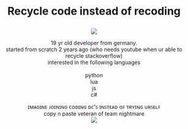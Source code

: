 <h1> 
  <p align="center">
    Recycle code instead of recoding
  </p>
</h1>
<p align="center">
  <img src="https://s4.gifyu.com/images/standard-2fb83c2b445801947.gif">
</p>

<p align="center">
19 yr old developer from germany. <br>
started from scratch 2 years ago (who needs youtube when ur able to recycle stackoverflow) <br>
interested in the following languages <br><br>
python <br>
lua <br>
js <br>
c# <br>
</p>

<p align="center">
ɪᴍᴀɢɪɴᴇ ᴊᴏɪɴɪɴɢ ᴄᴏᴅɪɴɢ ᴅᴄ'ꜱ ɪɴꜱᴛᴇᴀᴅ ᴏꜰ ᴛʀʏɪɴɢ ᴜʀꜱᴇʟꜰ <br>
copy n paste veteran of team nightmare <br>
<img src="https://github.com/Darkiyus/Darkiyus/blob/main/Nightmare_Banner.gif?raw=true">
</p>

